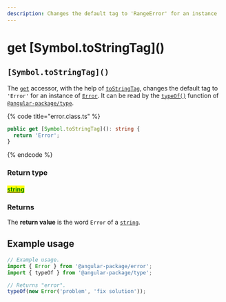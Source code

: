 ```yaml
---
description: Changes the default tag to 'RangeError' for an instance
---
```


# get \[Symbol.toStringTag]\()

## `[Symbol.toStringTag]()`

The [`get`](https://developer.mozilla.org/en-US/docs/Web/JavaScript/Reference/Functions/get) accessor, with the help of [`toStringTag`](https://developer.mozilla.org/en-US/docs/Web/JavaScript/Reference/Global\_Objects/Symbol/toStringTag), changes the default tag to `'Error'` for an instance of [`Error`](broken-reference). It can be read by the [`typeOf()`](https://docs.angular-package.dev/v/type/helper/typeof) function of [`@angular-package/type`](https://docs.angular-package.dev/v/type/).

{% code title="error.class.ts" %}
```typescript
public get [Symbol.toStringTag](): string {
  return 'Error';
}
```
{% endcode %}

### Return type

#### <mark style="color:green;"></mark>[<mark style="color:green;">string</mark>](https://www.typescriptlang.org/docs/handbook/basic-types.html#string)<mark style="color:green;"></mark>

### Returns

The **return value** is the word `Error` of a [`string`](https://developer.mozilla.org/en-US/docs/Web/JavaScript/Reference/Global\_Objects/String).

## Example usage

```typescript
// Example usage.
import { Error } from '@angular-package/error';
import { typeOf } from '@angular-package/type';

// Returns "error".
typeOf(new Error('problem', 'fix solution'));
```
